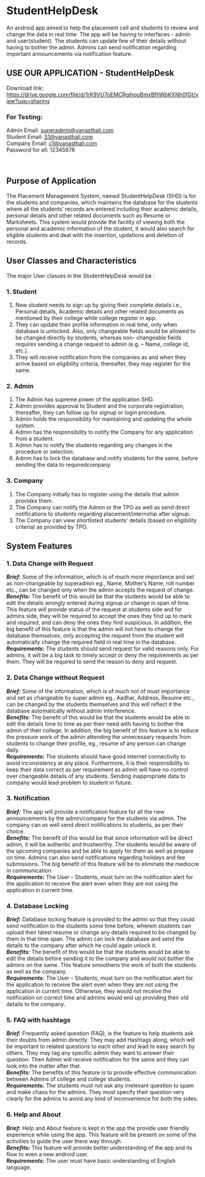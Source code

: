 # StudentHelpDesk
An android app aimed to help the placement cell and students to review and change the data in real time. The app will be having to interfaces - admin and user(student). The students can update few of their details without having to bother the admin. Admins can send notification regarding important announcements via notification feature.

## USE OUR APPLICATION - StudentHelpDesk

Download link: https://drive.google.com/file/d/1rK9VU7oEMCRgihpoBmxBfhWbKXNh0fGt/view?usp=sharing

### For Testing: <br>
Admin Email: superadmin@vanasthali.com <br>
Student Email: S1@vanasthali.com <br>
Company Email: c1@vanasthali.com <br>
Password for all: 12345678


<br>


## Purpose of Application
The Placement Management System, named StudentHelpDesk (SHD) is for the students and companies, which maintains the database for the students where all the students’ records are entered including their academic details, personal details and other related documents such as Resume or Marksheets. This system would provide the facility of viewing both the personal and academic information of the student, it would also search for eligible students and deal with the insertion, updations and deletion of records.

## User Classes and Characteristics

The major User classes in the StudentHelpDesk would be :

### 1. Student
1. New student needs to sign up by giving their complete details i.e., Personal details, Academic details and other related documents as mentioned by their college while college register in app.
2. They can update their profile information in real time, only when database is unlocked. Also, only changeable fields would be allowed to be changed directly by students, whereas non- changeable fields requires sending a change request to admin (e.g. – Name, college id, etc.).
3. They will receive notification from the companies as and when they arrive based on eligibility criteria, thereafter, they may register for the same.

### 2. Admin
1. The Admin has supreme power of the application SHD.
2. Admin provides approval to Student and the corporate registration, thereafter, they can follow up for signup or login procedure.
3. Admin holds the responsibility for maintaining and updating the whole system.
4. Admin has the responsibility to notify the Company for any application from a student.
5. Admin has to notify the students regarding any changes in the procedure or selection.
6. Admin has to lock the database and notify students for the same, before sending the data to requiredcompany.

### 3. Company
1. The Company initially has to register using the details that admin provides them.
2. The Company can notify the Admin or the TPO as well as send direct notifications to students regarding placement/internship after signup.
3. The Company can view shortlisted students’ details (based on eligibility criteria) as provided by TPO.



## System Features

### 1. Data Change with Request
<i><b>Brief:</b></i> Some of the information, which is of much more importance and set as non-changeable by superadmin eg., Name, Mother’s Name, roll number etc., can be changed only when the admin accepts the request of change.
<br>
<i><b>Benefits:</b></i> The benefit of this would be that the students would be able to edit the details wrongly entered during signup or change in span of time. This feature will provide status of the request at students side and for admins side, they will be required to accept the ones they find up to mark and required, and can deny the ones they find suspicious. In addition, the big benefit of this feature is that the admin will not have to change the database themselves, only accepting the request from the student will automatically change the required field in real time in the database.
<br>
<i><b>Requirements:</b></i> The students should send request for valid reasons only. For admins, it will be a big task to timely accept or deny the requirements as per them. They will be required to send the reason to deny and request.

### 2. Data Change without Request
<i><b>Brief:</b></i> Some of the information, which is of much not of must importance and set as changeable by super admin eg., Aadhar, Address, Resume etc., can be changed by the students themselves and this will reflect it the database automatically without admin interference.
<br>
<i><b>Benefits:</b></i> The benefit of this would be that the students would be able to edit the details time to time as per their need with having to bother the admin of their college. In addition, the big benefit of this feature is to reduce the pressure work of the admin attending the unnecessary requests from students to change their profile, eg., resume of any person can change daily.
<br>
<i><b>Requirements:</b></i> The students should have good internet connectivity to avoid inconsistency at any place. Furthermore, it is their responsibility to keep their data correct as per requirement as admin will have no control over changeable details of any students. Sending inappropriate data to company would lead problem to student in future.

### 3. Notification
<i><b>Brief:</b></i>  The app will provide a notification feature for all the new announcements by the admin/company for the students via admin. The company can as well send direct notifications to students, as per their choice.
<br>
<i><b>Benefits:</b></i>  The benefit of this would be that since information will be direct admin, it will be authentic and trustworthy. The students would be aware of the upcoming companies and be able to apply for them as well as prepare on time. Admins can also send notifications regarding holidays and fee submissions. The big benefit of this feature will be to eliminate the mediocre in communication.
<br>
<i><b>Requirements:</b></i>  The User – Students, must turn on the notification alert for the application to receive the alert even when they are not using the application in current time.

### 4. Database Locking
<i><b>Brief:</b></i> Database locking feature is provided to the admin so that they could send notification to the students some time before, wherein students can upload their latest resume or change any details required to be changed by them in that time span. The admin can lock the database and send the details to the company after which he could again unlock it.
<br>
<i><b>Benefits:</b></i>  The benefit of this would be that the students would be able to edit the details before sending it to the company and would not bother the admins on the same. This feature smoothens the work of both the students as well as the company.
<br>
<i><b>Requirements:</b></i>  The User – Students, must turn on the notification alert for the application to receive the alert even when they are not using the application in current time. Otherwise, they would not receive the notification on correct time and admins would end up providing their old details to the company.

  
### 5. FAQ with hashtags
<i><b>Brief:</b></i> Frequently asked question (FAQ), is the feature to help students ask their doubts from admin directly. They may add Hashtags along, which will be important to related questions to each other and lead to easy search by others. They may tag any specific admin they want to answer their question. Then Admin will receive notification for the same and they can look into the matter after that.
<br>
<i><b>Benefits:</b></i> The benefits of this feature is to provide effective communication between Admins of college and college students.
<br>
<i><b>Requirements:</b></i> The students must not ask any irrelevant question to spam and make chaos for the admins. They must specify their question very clearly for the admins to avoid any kind of inconvenience for both the sides.

### 6. Help and About
<i><b>Brief:</b></i> Help and About feature is kept in the app the provide user friendly experience while using the app. This feature will be present on some of the activities to guide the user there way through.
<br>
<i><b>Benefits:</b></i> This feature will provide better understanding of the app and its flow to even a new android user.
<br>
<i><b>Requirements:</b></i> The user must have basic understanding of English language.
